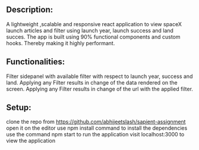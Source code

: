 ## Description:
A lightweight ,scalable and responsive react application to view spaceX launch articles and filter using launch year, launch success and land succes. The app is built using 90% functional components and custom hooks. Thereby making it highly performant. 

## Functionalities:
Filter sidepanel with available filter with respect to launch year, success and land.
Applying any Filter results in change of the data rendered on the screen.
Applying any Filter results in change of the url with the applied filter.

## Setup:
clone the repo from https://github.com/abhijeetslash/sapient-assignment
open it on the editor
use npm install command to install the dependencies
use the command npm start to run the application 
visit localhost:3000 to view the application
